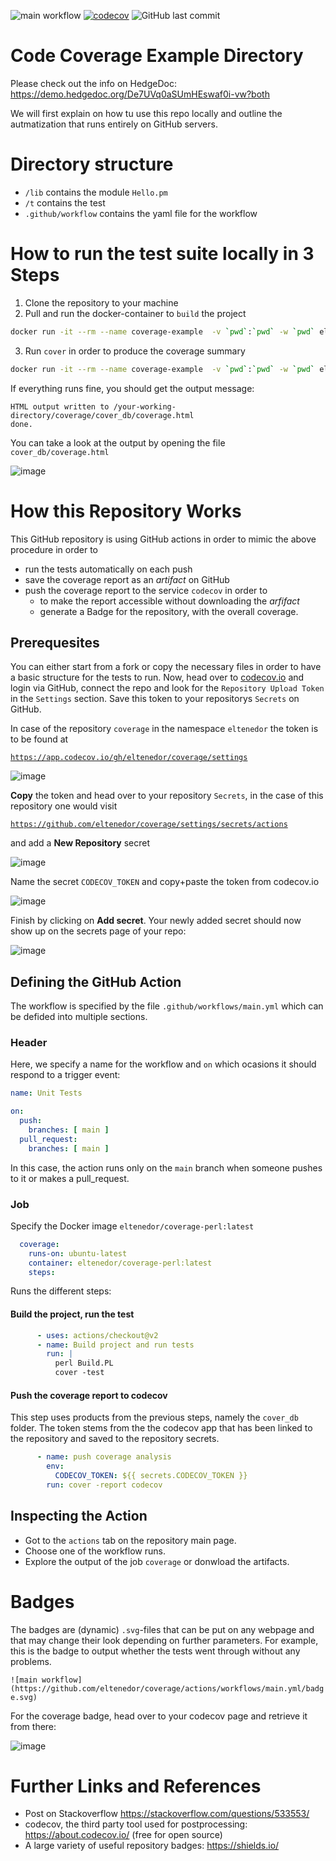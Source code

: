 ![main workflow](https://github.com/eltenedor/coverage/actions/workflows/main.yml/badge.svg)
[![codecov](https://codecov.io/gh/eltenedor/coverage/branch/main/graph/badge.svg?token=Y37BJJW9R8)](https://codecov.io/gh/eltenedor/coverage)
![GitHub last commit](https://img.shields.io/github/last-commit/eltenedor/coverage)

# Code Coverage Example Directory

Please check out the info on HedgeDoc: https://demo.hedgedoc.org/De7UVq0aSUmHEswaf0i-vw?both

We will first explain on how tu use this repo locally and outline the autmatization that runs entirely on GitHub servers.

# Directory structure

* `/lib` contains the module `Hello.pm`
* `/t` contains the test
* `.github/workflow` contains the yaml file for the workflow

# How to run the test suite locally in 3 Steps

1.  Clone the repository to your machine
2.  Pull and run the docker-container to `build` the project
```bash
docker run -it --rm --name coverage-example  -v `pwd`:`pwd` -w `pwd` eltenedor/coverage-perl:latest perl Build.PL
```
3. Run `cover` in order to produce the coverage summary
```bash
docker run -it --rm --name coverage-example  -v `pwd`:`pwd` -w `pwd` eltenedor/coverage-perl:latest cover -test
```
If everything runs fine, you should get the output message:
```
HTML output written to /your-working-directory/coverage/cover_db/coverage.html
done.
```

You can take a look at the output by opening the file `cover_db/coverage.html`

![image](https://user-images.githubusercontent.com/3385756/126485732-2ccafde9-0b14-47d9-9ad0-7566b5c62dc8.png)

# How this Repository Works

This GitHub repository is using GitHub actions in order to mimic the above procedure in order to
* run the tests automatically on each push
* save the coverage report as an *artifact* on GitHub
* push the coverage report to the service `codecov` in order to
    * to make the report accessible without downloading the *arfifact*
    * generate a Badge for the repository, with the overall coverage. 

## Prerequesites

You can either start from a fork or copy the necessary files in order to have a basic structure for the tests to run. Now, head over to [codecov.io](https://about.codecov.io/) and login via GitHub, connect the repo and look for the `Repository Upload Token` in the `Settings` section. Save this token to your repositorys `Secrets` on GitHub.

In case of the repository `coverage` in the namespace `eltenedor` the token is to be found at 

[`https://app.codecov.io/gh/eltenedor/coverage/settings`](https://app.codecov.io/gh/eltenedor/coverage/settings)

![image](https://user-images.githubusercontent.com/3385756/130256016-c9587ce0-e48a-4e92-aa2e-0e1a89b29e01.png)

**Copy** the token and head over to your repository `Secrets`, in the case of this repository one would visit

[`https://github.com/eltenedor/coverage/settings/secrets/actions`](https://github.com/eltenedor/coverage/settings/secrets/actions)

and add a **New Repository** secret

![image](https://user-images.githubusercontent.com/3385756/130256785-6a7f9f4b-577f-4e95-a5eb-8536ef1c5b2c.png)

Name the secret `CODECOV_TOKEN` and copy+paste the token from codecov.io

![image](https://user-images.githubusercontent.com/3385756/130256928-62301c6d-686c-4692-b94f-b3a57d1b98de.png)

Finish by clicking on **Add secret**. Your newly added secret should now show up on the secrets page of your repo:

![image](https://user-images.githubusercontent.com/3385756/130257083-e64a1017-0e7f-4444-819c-99874f2b39f5.png)


## Defining the GitHub Action

The workflow is specified by the file `.github/workflows/main.yml` which can be defided into multiple sections.

### Header

Here, we specify a name for the workflow and `on` which ocasions it should respond to a trigger event: 

```yaml
name: Unit Tests

on:
  push:
    branches: [ main ]
  pull_request:
    branches: [ main ]
```

In this case, the action runs only on the `main` branch when someone pushes to it or makes a pull_request.

### Job

Specify the Docker image `eltenedor/coverage-perl:latest`

```yaml
  coverage:
    runs-on: ubuntu-latest
    container: eltenedor/coverage-perl:latest
    steps:
```

Runs the different steps:

#### Build the project, run the test
```yaml
      - uses: actions/checkout@v2
      - name: Build project and run tests
        run: |
          perl Build.PL 
          cover -test
```

#### Push the coverage report to codecov

This step uses products from the previous steps, namely the `cover_db` folder. The token stems from the the codecov app that has been linked to the repository and saved to the repository secrets.

```yaml
      - name: push coverage analysis
        env:
          CODECOV_TOKEN: ${{ secrets.CODECOV_TOKEN }}
        run: cover -report codecov
```

## Inspecting the Action

* Got to the `actions` tab on the repository main page. 
* Choose one of the workflow runs.
* Explore the output of the job `coverage` or donwload the artifacts.

# Badges

The badges are (dynamic) `.svg`-files that can be put on any webpage and that may change their look depending on further parameters. For example, this is the badge to output whether the tests went through without any problems. 

`![main workflow](https://github.com/eltenedor/coverage/actions/workflows/main.yml/badge.svg)`

For the coverage badge, head over to your codecov page and retrieve it from there:

![image](https://user-images.githubusercontent.com/3385756/130257745-ad33d0c5-7a9a-462e-8707-12bfc3d21651.png)


# Further Links and References

* Post on Stackoverflow https://stackoverflow.com/questions/533553/
* codecov, the third party tool used for postprocessing: https://about.codecov.io/ (free for open source)
* A large variety of useful repository badges: https://shields.io/

